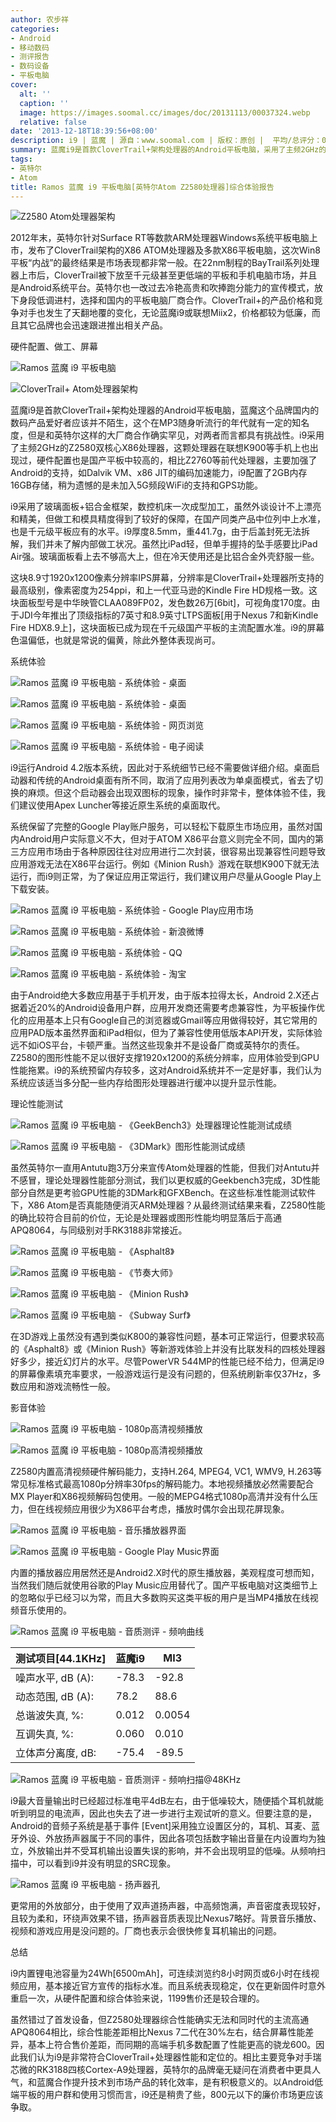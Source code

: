 ```yaml
---
author: 农步祥
categories:
- Android
- 移动数码
- 测评报告
- 数码设备
- 平板电脑
cover:
  alt: ''
  caption: ''
  image: https://images.soomal.cc/images/doc/20131113/00037324.webp
  relative: false
date: '2013-12-18T18:39:56+08:00'
description: i9 | 蓝魔 | 源自：www.soomal.com | 版权：原创 |  平均/总评分：09.90/99
summary: 蓝魔i9是首款CloverTrail+架构处理器的Android平板电脑，采用了主频2GHz的Atom Z2580双核X86处理器，2GB内存16GB存储，运行Android4.2系统，英特尔也一改过去冷艳高贵和吹捧跑分能力的宣传模式，放下身段低调进村，选择和国内的平板电脑厂商合作。
tags:
- 英特尔
- Atom
title: Ramos 蓝魔 i9 平板电脑[英特尔Atom Z2580处理器]综合体验报告
---
```


![Z2580 Atom处理器架构](https://images.soomal.cc/images/doc/20131218/00038668_01.webp)



2012年末，英特尔针对Surface RT等数款ARM处理器Windows系统平板电脑上市，发布了CloverTrail架构的X86 ATOM处理器及多款X86平板电脑，这次Win8平板“内战”的最终结果是市场表现都非常一般。在22nm制程的BayTrail系列处理器上市后，CloverTrail被下放至千元级甚至更低端的平板和手机电脑市场，并且是Android系统平台。英特尔也一改过去冷艳高贵和吹捧跑分能力的宣传模式，放下身段低调进村，选择和国内的平板电脑厂商合作。CloverTrail+的产品价格和竞争对手也发生了天翻地覆的变化，无论蓝魔i9或联想Miix2，价格都较为低廉，而且其它品牌也会迅速跟进推出相关产品。



硬件配置、做工、屏幕



![Ramos 蓝魔 i9 平板电脑](https://images.soomal.cc/images/doc/20131113/00037311_01.webp)



![CloverTrail+ Atom处理器架构](https://images.soomal.cc/images/doc/20131218/00038667_01.webp)



蓝魔i9是首款CloverTrail+架构处理器的Android平板电脑，蓝魔这个品牌国内的数码产品爱好者应该并不陌生，这个在MP3随身听流行的年代就有一定的知名度，但是和英特尔这样的大厂商合作确实罕见，对两者而言都具有挑战性。i9采用了主频2GHz的Z2580双核心X86处理器，这颗处理器在联想K900等手机上也出现过，硬件配置也是国产平板中较高的，相比Z2760等前代处理器，主要加强了Android的支持，如Dalvik VM、x86 JIT的编码加速能力，i9配置了2GB内存16GB存储，稍为遗憾的是未加入5G频段WiFi的支持和GPS功能。



i9采用了玻璃面板+铝合金框架，数控机床一次成型加工，虽然外谈设计不上漂亮和精美，但做工和模具精度得到了较好的保障，在国产同类产品中位列中上水准，也是千元级平板应有的水平。i9厚度8.5mm，重441.7g，由于后盖封死无法拆解，我们并未了解内部做工状况。虽然比iPad轻，但单手握持的坠手感要比iPad Air强。玻璃面板看上去不够高大上，但在冷天使用还是比铝合金外壳舒服一些。



这块8.9寸1920x1200像素分辨率IPS屏幕，分辨率是CloverTrail+处理器所支持的最高级别，像素密度为254ppi，和上一代亚马逊的Kindle Fire HD规格一致。这块面板型号是中华映管CLAA089FP02，发色数26万[6bit]，可视角度170度。由于JDI今年推出了顶级指标的7英寸和8.9英寸LTPS面板[用于Nexus 7和新Kindle Fire HDX8.9上]，这块面板已成为现在千元级国产平板的主流配置水准。i9的屏幕色温偏低，也就是常说的偏黄，除此外整体表现尚可。



系统体验



![Ramos 蓝魔 i9 平板电脑 - 系统体验 - 桌面](https://images.soomal.cc/images/doc/20131218/00038650_01.webp)



![Ramos 蓝魔 i9 平板电脑 - 系统体验 - 桌面](https://images.soomal.cc/images/doc/20131218/00038651_01.webp)



![Ramos 蓝魔 i9 平板电脑 - 系统体验 - 网页浏览](https://images.soomal.cc/images/doc/20131218/00038652_01.webp)



![Ramos 蓝魔 i9 平板电脑 - 系统体验 - 电子阅读](https://images.soomal.cc/images/doc/20131218/00038653_01.webp)



i9运行Android 4.2版本系统，因此对于系统细节已经不需要做详细介绍。桌面启动器和传统的Android桌面有所不同，取消了应用列表改为单桌面模式，省去了切换的麻烦。但这个启动器会出现双图标的现象，操作时非常卡，整体体验不佳，我们建议使用Apex Luncher等接近原生系统的桌面取代。



系统保留了完整的Google Play账户服务，可以轻松下载原生市场应用，虽然对国内Android用户实际意义不大，但对于ATOM X86平台意义则完全不同，国内的第三方应用市场由于各种原因往往对应用进行二次封装，很容易出现兼容性问题导致应用游戏无法在X86平台运行。例如《Minion Rush》游戏在联想K900下就无法运行，而i9则正常，为了保证应用正常运行，我们建议用户尽量从Google Play上下载安装。



![Ramos 蓝魔 i9 平板电脑 - 系统体验 - Google Play应用市场](https://images.soomal.cc/images/doc/20131218/00038654_01.webp)



![Ramos 蓝魔 i9 平板电脑 - 系统体验 - 新浪微博](https://images.soomal.cc/images/doc/20131218/00038655_01.webp)



![Ramos 蓝魔 i9 平板电脑 - 系统体验 - QQ](https://images.soomal.cc/images/doc/20131218/00038656_01.webp)



![Ramos 蓝魔 i9 平板电脑 - 系统体验 - 淘宝](https://images.soomal.cc/images/doc/20131218/00038657_01.webp)



由于Android绝大多数应用基于手机开发，由于版本拉得太长，Android 2.X还占据着近20%的Android设备用户群，应用开发商还需要考虑兼容性，为平板操作优化的应用基本上只有Google自己的浏览器或Gmail等应用做得较好，其它常用的应用PAD版本虽然界面和iPad相似，但为了兼容性使用低版本API开发，实际体验远不如iOS平台，卡顿严重。当然这些现象并不是设备厂商或英特尔的责任。Z2580的图形性能不足以很好支撑1920x1200的系统分辨率，应用体验受到GPU性能拖累。i9的系统预留内存较多，这对Android系统并不一定是好事，我们认为系统应该适当多分配一些内存给图形处理器进行缓冲以提升显示性能。



理论性能测试



![Ramos 蓝魔 i9 平板电脑 - 《GeekBench3》处理器理论性能测试成绩](https://images.soomal.cc/images/doc/20131218/00038659_01.webp)



![Ramos 蓝魔 i9 平板电脑 - 《3DMark》图形性能测试成绩](https://images.soomal.cc/images/doc/20131218/00038660_01.webp)



虽然英特尔一直用Antutu跑3万分来宣传Atom处理器的性能，但我们对Antutu并不感冒，理论处理器性能部分测试，我们以更权威的Geekbench3完成，3D性能部分自然是更考验GPU性能的3DMark和GFXBench。在这些标准性能测试软件下，X86 Atom是否真能随便消灭ARM处理器？从最终测试结果来看，Z2580性能的确比较符合目前的价位，无论是处理器或图形性能均明显落后于高通APQ8064，与同级别对手RK3188非常接近。



![Ramos 蓝魔 i9 平板电脑 - 《Asphalt8》](https://images.soomal.cc/images/doc/20131218/00038661_01.webp)



![Ramos 蓝魔 i9 平板电脑 - 《节奏大师》](https://images.soomal.cc/images/doc/20131218/00038662_01.webp)



![Ramos 蓝魔 i9 平板电脑 - 《Minion Rush》](https://images.soomal.cc/images/doc/20131218/00038663_01.webp)



![Ramos 蓝魔 i9 平板电脑 - 《Subway Surf》](https://images.soomal.cc/images/doc/20131218/00038664_01.webp)



在3D游戏上虽然没有遇到类似K800的兼容性问题，基本可正常运行，但要求较高的《Asphalt8》或《Minion Rush》等新游戏体验上并没有比联发科的四核处理器好多少，接近幻灯片的水平。尽管PowerVR 544MP的性能已经不给力，但满足i9的屏幕像素填充率要求，一般游戏运行是没有问题的，但系统刷新率仅37Hz，多数应用和游戏流畅性一般。



影音体验



![Ramos 蓝魔 i9 平板电脑 - 1080p高清视频播放](https://images.soomal.cc/images/doc/20131218/00038665_01.webp)



![Ramos 蓝魔 i9 平板电脑 - 1080p高清视频播放](https://images.soomal.cc/images/doc/20131218/00038666_01.webp)



Z2580内置高清视频硬件解码能力，支持H.264, MPEG4, VC1, WMV9, H.263等常见标准格式最高1080p分辨率30fps的解码能力。本地视频播放必然需要配合MX Player和X86视频解码包使用。一般的MEPG4格式1080p高清并没有什么压力，但在线视频应用很少为X86平台考虑，播放时偶尔会出现花屏现象。



![Ramos 蓝魔 i9 平板电脑 - 音乐播放器界面](https://images.soomal.cc/images/doc/20131203/00038089_01.webp)



![Ramos 蓝魔 i9 平板电脑 - Google Play Music界面](https://images.soomal.cc/images/doc/20131203/00038088_01.webp)



内置的播放器应用居然还是Android2.X时代的原生播放器，美观程度可想而知，当然我们随后就使用谷歌的Play Music应用替代了。国产平板电脑对这类细节上的忽略似乎已经习以为常，而且大多数购买这类平板的用户是当MP4播放在线视频音乐使用的。



![Ramos 蓝魔 i9 平板电脑 - 音质测评 - 频响曲线](https://images.soomal.cc/images/doc/20131203/00038077.webp)



| 测试项目[44.1KHz] | 蓝魔i9 | MI3 |
| --- | --- | --- |
| 噪声水平, dB (A): | -78.3 | -92.8 |
| 动态范围, dB (A): | 78.2 | 88.6 |
| 总谐波失真, %: | 0.012 | 0.0054 |
| 互调失真, %: | 0.060 | 0.010 |
| 立体声分离度, dB: | -75.4 | -89.5 |



![Ramos 蓝魔 i9 平板电脑 - 音质测评 - 频响扫描@48KHz](https://images.soomal.cc/images/doc/20131203/00038084.webp)



i9最大音量输出时已经超过标准电平4dB左右，由于低噪较大，随便插个耳机就能听到明显的电流声，因此也失去了进一步进行主观试听的意义。但要注意的是，Android的音频子系统是基于事件  [Event]采用独立设置区分的，耳机、耳麦、蓝牙外设、外放扬声器属于不同的事件，因此各项包括数字输出音量在内设置均为独立，外放输出并不受耳机输出设置失误的影响，并不会出现明显的低噪。从频响扫描中，可以看到i9并没有明显的SRC现象。



![Ramos 蓝魔 i9 平板电脑 - 扬声器孔](https://images.soomal.cc/images/doc/20131113/00037315.webp)



更常用的外放部分，由于使用了双声道扬声器，中高频饱满，声音密度表现较好，且较为柔和，环绕声效果不错，扬声器音质表现比Nexus7略好。背景音乐播放、视频和游戏应用是没问题的。厂商也表示会很快修复耳机输出的问题。



总结



i9内置锂电池容量为24Wh[6500mAh]，可连续浏览约8小时网页或6小时在线视频应用，基本接近官方宣传的指标水准。而且系统表现稳定，仅在更新固件时意外重启一次，从硬件配置和综合体验来说，1199售价还是较合理的。



虽然错过了首发设备，但Z2580处理器综合性能确实无法和同时代的主流高通APQ8064相比，综合性能差距相比Nexus 7二代在30%左右，结合屏幕性能差异，基本上符合售价差距，而同期的高端手机多数配置了性能更高的骁龙600。因此我们认为i9是非常符合CloverTrail+处理器性能和定位的。相比主要竞争对手瑞芯微的RK3188四核Cortex-A9处理器，英特尔的品牌毫无疑问在消费者中更具人气，和蓝魔合作提升技术到市场产品的转化效率，是有积极意义的。以Android低端平板的用户群和使用习惯而言，i9还是稍贵了些，800元以下的廉价市场更应该争取。